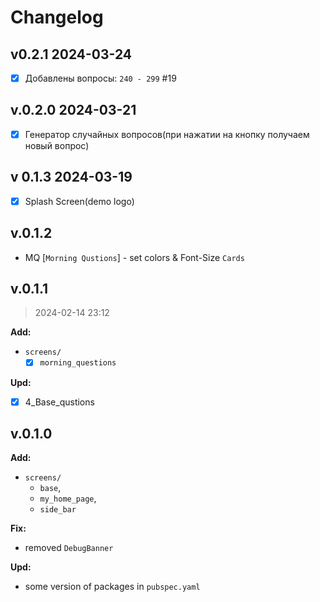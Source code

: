 # Changelog

## v0.2.1 2024-03-24

- [x] Добавлены вопросы: `240 - 299` #19

## v.0.2.0 2024-03-21

- [x] Генератор случайных вопросов(при нажатии на кнопку получаем новый вопрос)

## v 0.1.3 2024-03-19

- [x] Splash Screen(demo logo)

## v.0.1.2

- MQ [`Morning Qustions`] -  set colors & Font-Size `Cards`

## v.0.1.1

> 2024-02-14 23:12

**Add:**

- `screens/`
  - [x] `morning_questions`

**Upd:**

- [x] 4_Base_qustions

## v.0.1.0

**Add:**

- `screens/`
  - `base`,
  - `my_home_page`,
  - `side_bar`

**Fix:**

- removed `DebugBanner`

**Upd:**

- some version of packages in `pubspec.yaml`
